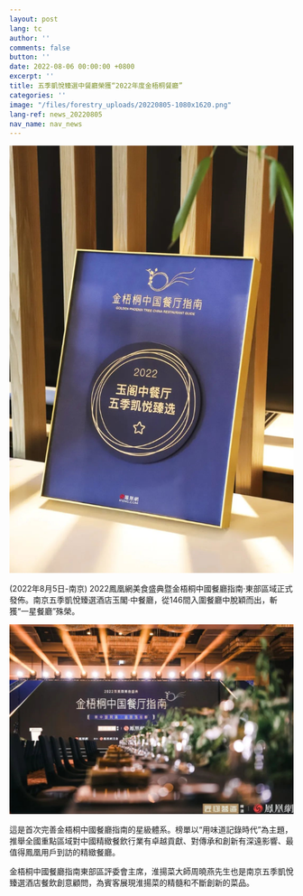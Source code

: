 ```yaml
---
layout: post
lang: tc
author: ''
comments: false
button: ''
date: 2022-08-06 00:00:00 +0800
excerpt: ''
title: 五季凱悅臻選中餐廳榮獲“2022年度金梧桐餐廳”
categories: ''
image: "/files/forestry_uploads/20220805-1080x1620.png"
lang-ref: news_20220805
nav_name: nav_news
---
```

![](/files/forestry_uploads/20220805-1080x1620.png)

(2022年8月5日-南京) 2022鳳凰網美食盛典暨金梧桐中國餐廳指南·東部區域正式發佈。南京五季凱悅臻選酒店玉閣·中餐廳，從146間入圍餐廳中脫穎而出，斬獲“一星餐廳”殊榮。

![](/files/forestry_uploads/20220805-1080x1720.png)

這是首次完善金梧桐中國餐廳指南的星級體系。榜單以“用味道記錄時代”為主題，推舉全國重點區域對中國精緻餐飲行業有卓越貢獻、對傳承和創新有深遠影響、最值得鳳凰用戶到訪的精緻餐廳。

金梧桐中國餐廳指南東部區評委會主席，淮揚菜大師周曉燕先生也是南京五季凱悅臻選酒店餐飲創意顧問，為賓客展現淮揚菜的精髓和不斷創新的菜品。



